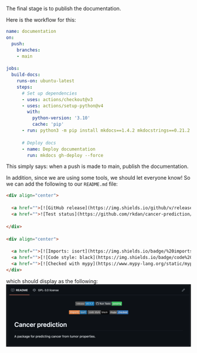The final stage is to publish the documentation.

Here is the workflow for this:
```yaml
name: documentation
on:
  push:
    branches:
    - main

jobs:
  build-docs:
    runs-on: ubuntu-latest
    steps:
      # Set up dependencies
      - uses: actions/checkout@v3
      - uses: actions/setup-python@v4
        with:
          python-version: '3.10'
          cache: 'pip'
      - run: python3 -m pip install mkdocs==1.4.2 mkdocstrings==0.21.2 "mkdocstrings[python]>=0.18"

      # Deploy docs
      - name: Deploy documentation
        run: mkdocs gh-deploy --force
```

This simply says: when a push is made to main, publish the documentation.

In addition, since we are using some tools, we should let everyone know! So we can add the following to our `README.md` file:
```html
<div align="center">

  <a href="">[![GitHub release](https://img.shields.io/github/v/release/rkdan/cancer-prediction?include_prereleases)](https://GitHub.com/rkdan/cancer-prediction/releases)</a>
  <a href="">![Test status](https://github.com/rkdan/cancer-prediction/actions/workflows/tests.yml/badge.svg?branch=dev)</a>

</div>

<div align="center">

  <a href="">[![Imports: isort](https://img.shields.io/badge/%20imports-isort-%231674b1?style=flat&labelColor=ef8336)](https://pycqa.github.io/isort/)</a>
  <a href="">[![Code style: black](https://img.shields.io/badge/code%20style-black-000000.svg)](https://github.com/psf/black)</a>
  <a href="">[![Checked with mypy](https://www.mypy-lang.org/static/mypy_badge.svg)](https://mypy-lang.org/)</a>
</div>
```

which should display as the following:
![](../imgs/badges.png)